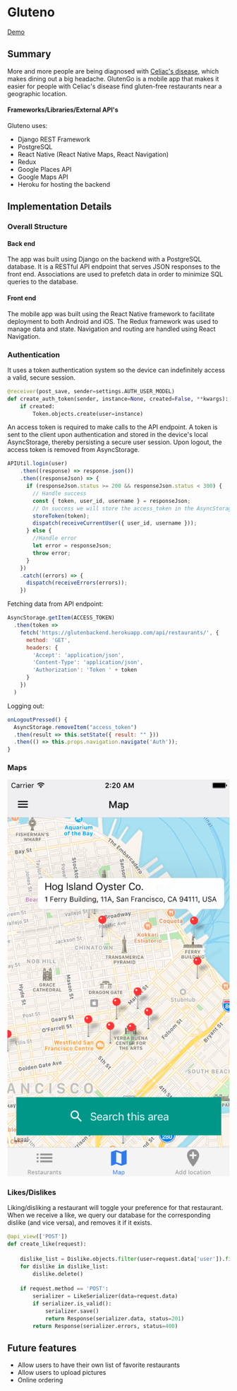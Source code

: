 # Gluteno

[Demo][gluteno]

[gluteno]: https://alnchen.github.io/gfam_demo_page/

## Summary

More and more people are being diagnosed with [Celiac's disease](https://en.wikipedia.org/wiki/Coeliac_disease), which makes dining out a big headache. GlutenGo is a mobile app that makes it easier for people with Celiac's disease find gluten-free restaurants near a geographic location.

#### Frameworks/Libraries/External API's

Gluteno uses:

- Django REST Framework
- PostgreSQL
- React Native (React Native Maps, React Navigation)
- Redux
- Google Places API
- Google Maps API
- Heroku for hosting the backend

## Implementation Details

### Overall Structure

#### Back end
The app was built using Django on the backend with a PostgreSQL database. It is a RESTful API endpoint that serves JSON responses to the front end. Associations are used to prefetch data in order to minimize SQL queries to the database.

#### Front end
The mobile app was built using the React Native framework to facilitate deployment to both Android and iOS. The Redux framework was used to manage data and state. Navigation and routing are handled using React Navigation.

### Authentication
It uses a token authentication system so the device can indefinitely access a valid, secure session.

```python
@receiver(post_save, sender=settings.AUTH_USER_MODEL)
def create_auth_token(sender, instance=None, created=False, **kwargs):
    if created:
        Token.objects.create(user=instance)
```

An access token is required to make calls to the API endpoint. A token is sent to the client upon authentication and stored in the device's local AsyncStorage, thereby persisting a secure user session. Upon logout, the access token is removed from AsyncStorage.

```javascript
APIUtil.login(user)
    .then((response) => response.json())
    .then((responseJson) => {
      if (responseJson.status >= 200 && responseJson.status < 300) {
        // Handle success
        const { token, user_id, username } = responseJson;
        // On success we will store the access_token in the AsyncStorage
        storeToken(token);
        dispatch(receiveCurrentUser({ user_id, username }));
      } else {
        //Handle error
        let error = responseJson;
        throw error;
      }
    })
    .catch((errors) => {
      dispatch(receiveErrors(errors));
    })
```
Fetching data from API endpoint:

```javascript
AsyncStorage.getItem(ACCESS_TOKEN)
  .then(token =>
    fetch('https://glutenbackend.herokuapp.com/api/restaurants/', {
      method: 'GET',
      headers: {
        'Accept': 'application/json',
        'Content-Type': 'application/json',
        'Authorization': 'Token ' + token
      }
    })
  )
```
Logging out:

```javascript
onLogoutPressed() {
  AsyncStorage.removeItem("access_token")
  .then(result => this.setState({ result: "" }))
  .then(() => this.props.navigation.navigate('Auth'));
}
```

### Maps

![map](/docs/images/map.png)

### Likes/Dislikes
Liking/disliking a restaurant will toggle your preference for that restaurant. When we receive a like, we query our database for the corresponding dislike (and vice versa), and removes it if it exists.

```python
@api_view(['POST'])
def create_like(request):

    dislike_list = Dislike.objects.filter(user=request.data['user']).filter(restaurant=request.data['restaurant'])
    for dislike in dislike_list:
        dislike.delete()

    if request.method == 'POST':
        serializer = LikeSerializer(data=request.data)
        if serializer.is_valid():
            serializer.save()
            return Response(serializer.data, status=201)
        return Response(serializer.errors, status=400)
```
## Future features
- Allow users to have their own list of favorite restaurants
- Allow users to upload pictures
- Online ordering
